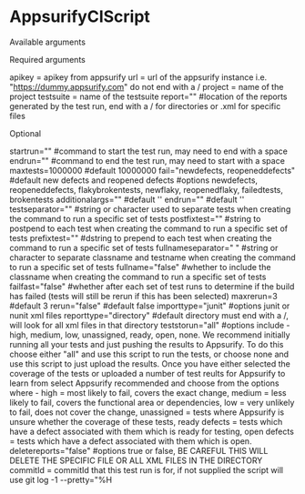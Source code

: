 # AppsurifyCIScript

Available arguments
 
Required arguments 
 
apikey = apikey from appsurify 
url = url of the appsurify instance i.e. "https://dummy.appsurify.com" do not end with a / 
project = name of the project 
testsuite = name of the testsuite 
report="" #location of the reports generated by the test run, end with a / for directories or .xml for specific files 
 
Optional 
 
startrun="" #command to start the test run, may need to end with a space 
endrun="" #command to end the test run, may need to start with a space 
maxtests=1000000 #default 10000000 
fail="newdefects, reopeneddefects" #default new defects and reopened defects  #options newdefects, reopeneddefects, flakybrokentests, newflaky, reopenedflaky, failedtests, brokentests 
additionalargs="" #default '' 
endrun="" #default '' 
testseparator="" #string or character used to separate tests when creating the command to run a specific set of tests 
postfixtest="" #string to postpend to each test  when creating the command to run a specific set of tests 
prefixtest="" #dstring to prepend to each test  when creating the command to run a specific set of tests 
fullnameseparator=" " #string or character to separate classname and testname when creating the command to run a specific set of tests 
fullname="false" #whether to include the classname when creating the command to run a specific set of tests 
failfast="false" #whether after each set of test runs to determine if the build has failed (tests will still be rerun if this has been selected) 
maxrerun=3 #default 3 
rerun="false" #default false 
importtype="junit" #options junit or nunit xml files 
reporttype="directory" #default directory must end with a /, will look for all xml files in that directory 
teststorun="all" #options include - high, medium, low, unassigned, ready, open, none.   We recommend initially running all your tests and just pushing the results to Appsurify. To do this choose either "all" and use this script to run the tests, or choose none and use this script to just upload the results. Once you have either selected the coverage of the tests or uploaded a number of test reults for Appsurify to learn from select Appsurify recommended and choose from the options where - high = most likely to fail, covers the exact change, medium = less likely to fail, covers the functional area or dependencies, low = very unlikely to fail, does not cover the change, unassigned = tests where Appsurify is unsure whether the coverage of these tests, ready defects = tests which have a defect associated with them which is ready for testing, open defects = tests which have a defect associated with them which is open. 
deletereports="false" #options true or false, BE CAREFUL THIS WILL DELETE THE SPECIFIC FILE OR ALL XML FILES IN THE DIRECTORY 
commitId = commitId that this test run is for, if not supplied the script will use git log -1 --pretty="%H 
